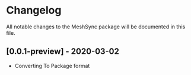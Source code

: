 # Changelog
All notable changes to the MeshSync package will be documented in this file.

## [0.0.1-preview] - 2020-03-02

- Converting To Package format

